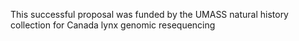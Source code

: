 This successful proposal was funded by the UMASS natural history collection for Canada lynx genomic resequencing
